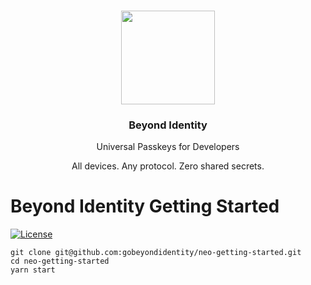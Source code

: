 <p align="center">
   <br/>
   <a href="https://developers.beyondidentity.com" target="_blank"><img src="https://user-images.githubusercontent.com/238738/178780350-489309c5-8fae-4121-a20b-562e8025c0ee.png" width="150px" ></a>
   <h3 align="center">Beyond Identity</h3>
   <p align="center">Universal Passkeys for Developers</p>
   <p align="center">
   All devices. Any protocol. Zero shared secrets.
   </p>
</p>

# Beyond Identity Getting Started

[![License](https://img.shields.io/badge/License-Apache%202.0-blue.svg)](https://opensource.org/licenses/Apache-2.0)

```
git clone git@github.com:gobeyondidentity/neo-getting-started.git
cd neo-getting-started
yarn start
```
